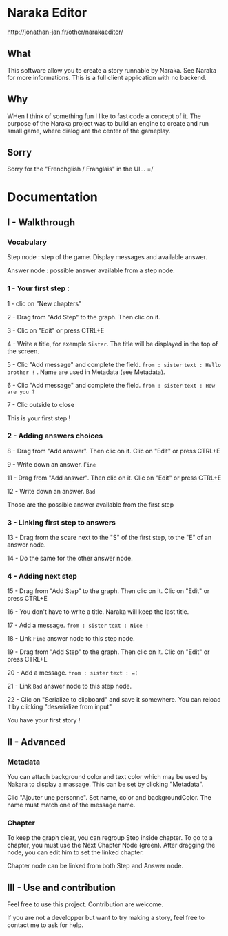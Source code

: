 # Naraka Editor

http://jonathan-jan.fr/other/narakaeditor/

## What
This software allow you to create a story runnable by Naraka. See Naraka for more informations. This is a full client application with no backend.

## Why
WHen I think of something fun I like to fast code a concept of it. The purpose of the Naraka project was to build an engine to create and run small game, where dialog are the center of the gameplay.

## Sorry
Sorry for the "Frenchglish / Franglais" in the UI... =/

# Documentation

## I - Walkthrough

### Vocabulary
Step node : step of the game. Display messages and available answer.

Answer node : possible answer available from a step node.

### 1 - Your first step :
1 - clic on "New chapters"

2 - Drag from "Add Step" to the graph. Then clic on it.

3 - Clic on "Edit" or press CTRL+E

4 - Write a title, for exemple `Sister`. The title will be displayed in the top of the screen.

5 - Clic "Add message" and complete the field. `from : sister` `text : Hello brother !` . Name are used in Metadata (see Metadata).

6 - Clic "Add message" and complete the field. `from : sister` `text : How are you ?`

7 - Clic outside to close

This is your first step !

### 2 - Adding answers choices
8 - Drag from "Add answer". Then clic on it. Clic on "Edit" or press CTRL+E

9 - Write down an answer. `Fine`

11 - Drag from "Add answer". Then clic on it. Clic on "Edit" or press CTRL+E

12 - Write down an answer. `Bad`

Those are the possible answer available from the first step

### 3 - Linking first step to answers
13 - Drag from the scare next to the "S" of the first step, to the "E" of an answer node.

14 - Do the same for the other answer node.

### 4 - Adding next step

15 - Drag from "Add Step" to the graph. Then clic on it. Clic on "Edit" or press CTRL+E

16 - You don't have to write a title. Naraka will keep the last title.

17 - Add a message. `from : sister` `text : Nice !`

18 - Link `Fine` answer node to this step node.

19 - Drag from "Add Step" to the graph. Then clic on it. Clic on "Edit" or press CTRL+E

20 - Add a message. `from : sister` `text : =(`

21 - Link `Bad` answer node to this step node.

22 - Clic on "Serialize to clipboard" and save it somewhere. You can reload it by clicking "deserialize from input"

You have your first story !

## II - Advanced

### Metadata
You can attach background color and text color which may be used by Nakara to display a massage. This can be set by clicking "Metadata".

Clic "Ajouter une personne". Set name, color and backgroundColor. The name must match one of the message name.

### Chapter
To keep the graph clear, you can regroup Step inside chapter. To go to a chapter, you must use the Next Chapter Node (green). After dragging the node, you can edit him to set the linked chapter.

Chapter node can be linked from both Step and Answer node.

## III - Use and contribution

Feel free to use this project. Contribution are welcome.

If you are not a developper but want to try making a story, feel free to contact me to ask for help.
